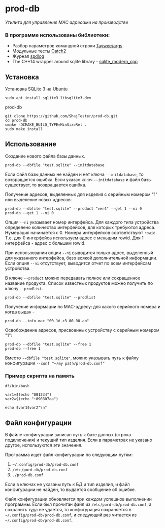 # prod-db
_Утилита для управления MAC адресами на производстве_

### В программе использованы библиотеки:

- Разбор параметров командной строки [Taywee/args](https://github.com/Taywee/args)
- Модульные тесты [Catch2](https://github.com/catchorg/Catch2)
- Журнал [spdlog](https://github.com/gabime/spdlog)
- The C++14 wrapper around sqlite library - [sqlite_modern_cpp](https://github.com/SqliteModernCpp/sqlite_modern_cpp)

## Установка

Установка SQLite 3 на Ubuntu
```shell
sudo apt install sqlite3 libsqlite3-dev
```

prod-db
```
git clone https://github.com/ShajTester/prod-db.git
cd prod-db
cmake -DCMAKE_BUILD_TYPE=MinSizeRel .
sudo make install
```

## Использование

Создание нового файла базы данных.
```shell
prod-db --dbfile "test.sqlite" --initdatabase
```
Если файл базы данных не найден и нет ключа `--initdatabase`, то возвращается ошибка.
Если указан ключ `--initdatabase` и файл базы существует, то возвращается ошибка.

Получение адресов, выделенных для изделия с серийным номером "1" или выделение новых адресов:
```shell
prod-db --dbfile "test.sqlite" --product "ver4" --get 1 --ni 0
prod-db --get 1 --ni 0
```
Опция `--ni` указывает номер интерфейса. Для каждого типа устройства определено количество интерфейсов, для которых требуются адреса. Нумерация начинается с 0. Номера интерфейсов соответствуют `rowid`. Т.е. для 0 интерфейса используем адрес с меньшим rowid. Для 1 интерфейса - адрес с большим rowid.

При использовании опции `--ni` выводится только адрес, выделенный для указанного интерфейса, безо всякой дополнительной информации. Если опция `--ni` отсутствует, выводится отчет по всем интерфейсам устройства.

В ключе `--product` можно передавать полное или сокращенное название продукта.
Список известных продуктов можно получить по ключу `--prodlist`.
```shell
prod-db --dbfile "test.sqlite" --prodlist
```

Получение информации по MAC-адресу: для какого серийного номера и когда выдан -
```shell
prod-db --info-mac "00-1d-c3-00-00-ab"
```

Освобождение адресов, присвоенных устройству c серийным номером "1":
```shell
prod-db --dbfile "test.sqlite" --free 1
prod-db --free 1
```

Вместо `--dbfile "test.sqlite"`, можно указывать путь к файлу конфигурации `--conf "~/my path/prod-db.conf"`

### Пример скрипта на память

```shell
#!/bin/bush

var1=$(echo "001234")
var2=$(echo ":090807aa")

echo $var1$var2"\n"
```

## Файл конфигурации

В файле конфигурации записан путь к базе данных (строка подключения) и текущий тип изделия. Если в параметрах не указано другое, используются эти значения.

Программа ищет файл конфигурации по следующим путям:
1. `~/.config/prod-db/prod-db.conf`
1. `/etc/pord-db/prod-db.conf`
1. `./prod-db.conf`

Если в ключах не указаны путь к БД и тип изделия, и файл конфигурации не найден, то выдается сообщение об ошибке.

Файл конфигурации обновляется при каждом успешнов выполнении программы. Если был прочитан файл из `/etc/pord-db/prod-db.conf`, а сохранить туда не удается, то конфигурация сохраняется в `~/.config/prod-db/prod-db.conf`, и следующий раз читается из `~/.config/prod-db/prod-db.conf`.




